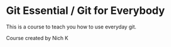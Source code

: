 # Git Essential / Git for Everybody

This is a course to teach you how to use everyday git.

Course created by Nich K 